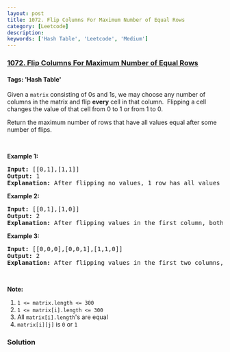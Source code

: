 ```yaml
---
layout: post
title: 1072. Flip Columns For Maximum Number of Equal Rows
category: [Leetcode]
description: 
keywords: ['Hash Table', 'Leetcode', 'Medium']
---
```

### [1072. Flip Columns For Maximum Number of Equal Rows](https://leetcode.com/problems/flip-columns-for-maximum-number-of-equal-rows)

#### Tags: 'Hash Table'

<div class="content__u3I1 question-content__JfgR"><div><p>Given a <code>matrix</code> consisting of 0s and 1s, we may choose any number of columns in the matrix and flip <strong>every</strong> cell in that column.  Flipping a cell changes the value of that cell from 0 to 1 or from 1 to 0.</p>
<p>Return the maximum number of rows that have all values equal after some number of flips.</p>
<p> </p>
<ol>
</ol>
<div>
<p><strong>Example 1:</strong></p>
<pre><strong>Input: </strong><span id="example-input-1-1">[[0,1],[1,1]]</span>
<strong>Output: </strong><span id="example-output-1">1</span>
<strong>Explanation: </strong>After flipping no values, 1 row has all values equal.
</pre>
<div>
<p><strong>Example 2:</strong></p>
<pre><strong>Input: </strong><span id="example-input-2-1">[[0,1],[1,0]]</span>
<strong>Output: </strong><span id="example-output-2">2</span>
<strong>Explanation: </strong>After flipping values in the first column, both rows have equal values.
</pre>
<div>
<p><strong>Example 3:</strong></p>
<pre><strong>Input: </strong><span id="example-input-3-1">[[0,0,0],[0,0,1],[1,1,0]]</span>
<strong>Output: </strong><span id="example-output-3">2</span>
<strong>Explanation: </strong>After flipping values in the first two columns, the last two rows have equal values.
</pre>
<p> </p>
<p><strong>Note:</strong></p>
<ol>
<li><code>1 &lt;= matrix.length &lt;= 300</code></li>
<li><code>1 &lt;= matrix[i].length &lt;= 300</code></li>
<li>All <code>matrix[i].length</code>'s are equal</li>
<li><code>matrix[i][j]</code> is <code>0</code> or <code>1</code></li>
</ol>
</div>
</div>
</div>
</div></div>

### Solution
